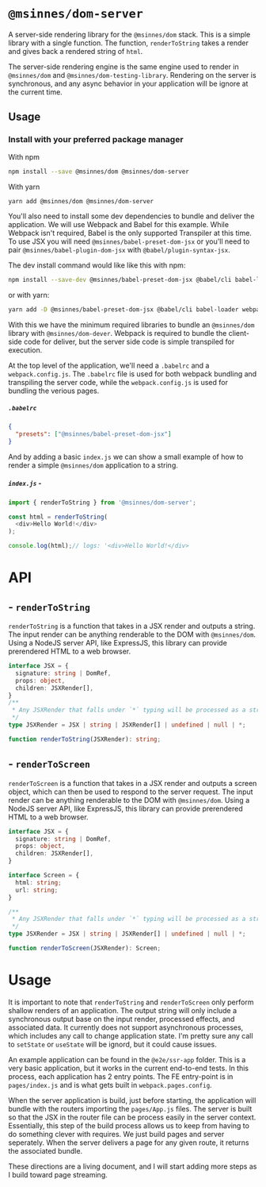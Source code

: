 # `@msinnes/dom-server`

A server-side rendering library for the `@msinnes/dom` stack. This is a simple library with a single function. The function, `renderToString` takes a render and gives back a rendered string of `html`.

The server-side rendering engine is the same engine used to render in `@msinnes/dom` and `@msinnes/dom-testing-library`. Rendering on the server is synchronous, and any async behavior in your application will be ignore at the current time.

## Usage

### Install with your preferred package manager

With npm

```bash
npm install --save @msinnes/dom @msinnes/dom-server
```

With yarn

```bash
yarn add @msinnes/dom @msinnes/dom-server
```

You'll also need to install some dev dependencies to bundle and deliver the application. We will use Webpack and Babel for this example. While Webpack isn't required, Babel is the only supported Transpiler at this time. To use JSX you will need `@msinnes/babel-preset-dom-jsx` or you'll need to pair `@msinnes/babel-plugin-dom-jsx` with `@babel/plugin-syntax-jsx`.

The dev install command would like like this with npm:

```bash
npm install --save-dev @msinnes/babel-preset-dom-jsx @babel/cli babel-loader webpack webpack-cli
```

or with yarn:

```bash
yarn add -D @msinnes/babel-preset-dom-jsx @babel/cli babel-loader webpack webpack-cli
```

With this we have the minimum required libraries to bundle an `@msinnes/dom` library with `@msinnes/dom-dever`. Webpack is required to bundle the client-side code for deliver, but the server side code is simple transpiled for execution.

At the top level of the application, we'll need a `.babelrc` and a `webpack.config.js`. The `.babelrc` file is used for both webpack bundling and transpiling the server code, while the `webpack.config.js` is used for bundling the verious pages.

##### `.babelrc`
```json
{
  "presets": ["@msinnes/babel-preset-dom-jsx"]
}
```

And by adding a basic `index.js` we can show a small example of how to render a simple `@msinnes/dom` application to a string.

##### `index.js` -
```JavaScript
import { renderToString } from '@msinnes/dom-server';

const html = renderToString(
  <div>Hello World!</div>
);

console.log(html);// logs: '<div>Hello World!</div>
```

# API

## - `renderToString`

`renderToString` is a function that takes in a JSX render and outputs a string. The input render can be anything renderable to the DOM with `@msinnes/dom`. Using a NodeJS server API, like ExpressJS, this library can provide prerendered HTML to a web browser.

```TypeScript
interface JSX = {
  signature: string | DomRef,
  props: object,
  children: JSXRender[],
}
/**
 * Any JSXRender that falls under `*` typing will be processed as a string by calling `toString`.
 */
type JSXRender = JSX | string | JSXRender[] | undefined | null | *;

function renderToString(JSXRender): string;
```


## - `renderToScreen`

`renderToScreen` is a function that takes in a JSX render and outputs a screen object, which can then be used to respond to the server request. The input render can be anything renderable to the DOM with `@msinnes/dom`. Using a NodeJS server API, like ExpressJS, this library can provide prerendered HTML to a web browser.

```TypeScript
interface JSX = {
  signature: string | DomRef,
  props: object,
  children: JSXRender[],
}

interface Screen = {
  html: string;
  url: string;
}

/**
 * Any JSXRender that falls under `*` typing will be processed as a string by calling `toString`.
 */
type JSXRender = JSX | string | JSXRender[] | undefined | null | *;

function renderToScreen(JSXRender): Screen;
```

# Usage

It is important to note that `renderToString` and `renderToScreen` only perform shallow renders of an application. The output string will only include a synchronous output base on the input render, processed effects, and associated data. It currently does not support asynchronous processes, which includes any call to change application state. I'm pretty sure any call to `setState` or `useState` will be ignord, but it could cause issues.

An example application can be found in the `@e2e/ssr-app` folder. This is a very basic application, but it works in the current end-to-end tests. In this process, each application has 2 entry points. The FE entry-point is in `pages/index.js` and is what gets built in `webpack.pages.config`.

When the server application is build, just before starting, the application will bundle with the routers importing the `pages/App.js` files. The server is built so that the JSX in the router file can be process easily in the server context. Essentially, this step of the build process allows us to keep from having to do something clever with requires. We just build pages and server seperately. When the server delivers a page for any given route, it returns the associated bundle.

These directions are a living document, and I will start adding more steps as I build toward page streaming.
